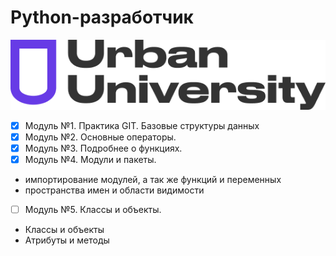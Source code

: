 <h1>Python-разработчик</h1>

![logo](/assets/image/Urban_University_log.png)


- [x] Модуль №1. Практика GIT. Базовые структуры данных
- [x] Модуль №2. Основные операторы.
- [x] Модуль №3. Подробнее о функциях.
- [x] Модуль №4. Модули и пакеты.
-    импортирование модулей, а так же функций и переменных
-    пространства имен и области видимости

- [ ] Модуль №5. Классы и объекты.
- Классы и объекты
- Атрибуты и методы
